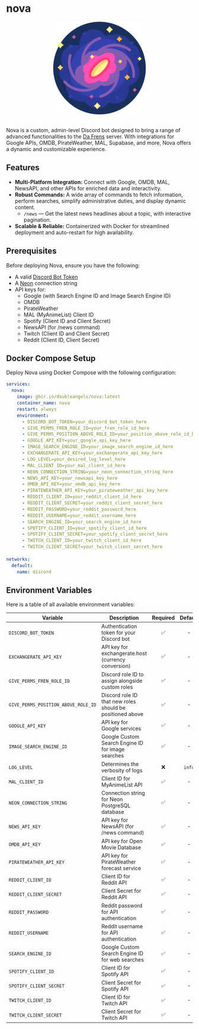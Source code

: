 # nova

<div align="center">
  <img src="logo.png" alt="Logo" width="250">
</div>
<br>

Nova is a custom, admin-level Discord bot designed to bring a range of advanced functionalities to the [Da Frens](https://dafrens.games) server. With integrations for Google APIs, OMDB, PirateWeather, MAL, Supabase, and more, Nova offers a dynamic and customizable experience.

## Features

- **Multi-Platform Integration:** Connect with Google, OMDB, MAL, NewsAPI, and other APIs for enriched data and interactivity.
- **Robust Commands:** A wide array of commands to fetch information, perform searches, simplify administrative duties, and display dynamic content.
  - `/news` — Get the latest news headlines about a topic, with interactive pagination.
- **Scalable & Reliable:** Containerized with Docker for streamlined deployment and auto-restart for high availability.

## Prerequisites

Before deploying Nova, ensure you have the following:

- A valid [Discord Bot Token](https://discord.com/developers/applications)
- A [Neon](https://neon.tech) connection string
- API keys for:
  - Google (with Search Engine ID and Image Search Engine ID)
  - OMDB
  - PirateWeather
  - MAL (MyAnimeList) Client ID
  - Spotify (Client ID and Client Secret)
  - NewsAPI (for /news command)
  - Twitch (Client ID and Client Secret)
  - Reddit (Client ID, Client Secret)

## Docker Compose Setup

Deploy Nova using Docker Compose with the following configuration:

```yaml
services:
  nova:
    image: ghcr.io/doubleangels/nova:latest
    container_name: nova
    restart: always
    environment:
      - DISCORD_BOT_TOKEN=your_discord_bot_token_here
      - GIVE_PERMS_FREN_ROLE_ID=your_fren_role_id_here
      - GIVE_PERMS_POSITION_ABOVE_ROLE_ID=your_position_above_role_id_here
      - GOOGLE_API_KEY=your_google_api_key_here
      - IMAGE_SEARCH_ENGINE_ID=your_image_search_engine_id_here
      - EXCHANGERATE_API_KEY=your_exchangerate_api_key_here
      - LOG_LEVEL=your_desired_log_level_here
      - MAL_CLIENT_ID=your_mal_client_id_here
      - NEON_CONNECTION_STRING=your_neon_connection_string_here
      - NEWS_API_KEY=your_newsapi_key_here
      - OMDB_API_KEY=your_omdb_api_key_here
      - PIRATEWEATHER_API_KEY=your_pirateweather_api_key_here
      - REDDIT_CLIENT_ID=your_reddit_client_id_here
      - REDDIT_CLIENT_SECRET=your_reddit_client_secret_here
      - REDDIT_PASSWORD=your_reddit_password_here
      - REDDIT_USERNAME=your_reddit_username_here
      - SEARCH_ENGINE_ID=your_search_engine_id_here
      - SPOTIFY_CLIENT_ID=your_spotify_client_id_here
      - SPOTIFY_CLIENT_SECRET=your_spotify_client_secret_here
      - TWITCH_CLIENT_ID=your_twitch_client_id_here
      - TWITCH_CLIENT_SECRET=your_twitch_client_secret_here

networks:
  default:
    name: discord
```

## Environment Variables

Here is a table of all available environment variables:

| Variable                            | Description                                               | Required | Default | Example                                                                          |
| ----------------------------------- | --------------------------------------------------------- | :------: | :-----: | -------------------------------------------------------------------------------- |
| `DISCORD_BOT_TOKEN`                 | Authentication token for your Discord bot                 |    ✅    |    -    | -                                                                                |
| `EXCHANGERATE_API_KEY`              | API key for exchangerate.host (currency conversion)       |    ✅    |    -    | -                                                                                |
| `GIVE_PERMS_FREN_ROLE_ID`           | Discord role ID to assign alongside custom roles          |    ✅    |    -    | -                                                                                |
| `GIVE_PERMS_POSITION_ABOVE_ROLE_ID` | Discord role ID that new roles should be positioned above |    ✅    |    -    | -                                                                                |
| `GOOGLE_API_KEY`                    | API key for Google services                               |    ✅    |    -    | -                                                                                |
| `IMAGE_SEARCH_ENGINE_ID`            | Google Custom Search Engine ID for image searches         |    ✅    |    -    | -                                                                                |
| `LOG_LEVEL`                         | Determines the verbosity of logs                          |    ❌    | `info`  | `error`, `warn`, `info`, `debug`                                                 |
| `MAL_CLIENT_ID`                     | Client ID for MyAnimeList API                             |    ✅    |    -    | -                                                                                |
| `NEON_CONNECTION_STRING`            | Connection string for Neon PostgreSQL database            |    ✅    |    -    | `postgresql://user:password@your-neon-url-123456.us-east-2.aws.neon.tech/neondb` |
| `NEWS_API_KEY`                      | API key for NewsAPI (for /news command)                   |    ✅    |    -    | -                                                                                |
| `OMDB_API_KEY`                      | API key for Open Movie Database                           |    ✅    |    -    | -                                                                                |
| `PIRATEWEATHER_API_KEY`             | API key for PirateWeather forecast service                |    ✅    |    -    | -                                                                                |
| `REDDIT_CLIENT_ID`                  | Client ID for Reddit API                                  |    ✅    |    -    | -                                                                                |
| `REDDIT_CLIENT_SECRET`              | Client Secret for Reddit API                              |    ✅    |    -    | -                                                                                |
| `REDDIT_PASSWORD`                   | Reddit password for API authentication                    |    ✅    |    -    | -                                                                                |
| `REDDIT_USERNAME`                   | Reddit username for API authentication                    |    ✅    |    -    | -                                                                                |
| `SEARCH_ENGINE_ID`                  | Google Custom Search Engine ID for web searches           |    ✅    |    -    | -                                                                                |
| `SPOTIFY_CLIENT_ID`                 | Client ID for Spotify API                                 |    ✅    |    -    | -                                                                                |
| `SPOTIFY_CLIENT_SECRET`             | Client Secret for Spotify API                             |    ✅    |    -    | -                                                                                |
| `TWITCH_CLIENT_ID`                  | Client ID for Twitch API                                  |    ✅    |    -    | -                                                                                |
| `TWITCH_CLIENT_SECRET`              | Client Secret for Twitch API                              |    ✅    |    -    | -                                                                                |
